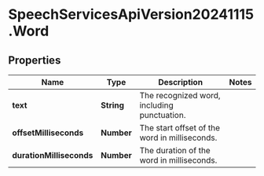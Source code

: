 # SpeechServicesApiVersion20241115.Word

## Properties
Name | Type | Description | Notes
------------ | ------------- | ------------- | -------------
**text** | **String** | The recognized word, including punctuation. | 
**offsetMilliseconds** | **Number** | The start offset of the word in milliseconds. | 
**durationMilliseconds** | **Number** | The duration of the word in milliseconds. | 


